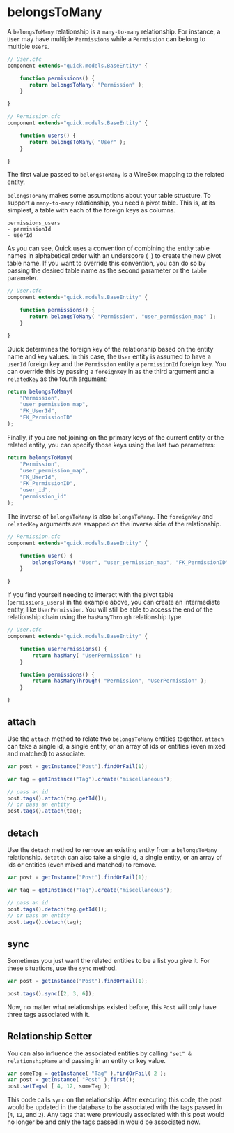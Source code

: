 # belongsToMany

A `belongsToMany` relationship is a `many-to-many` relationship. For instance, a `User` may have multiple `Permissions` while a `Permission` can belong to multiple `Users`.

```javascript
// User.cfc
component extends="quick.models.BaseEntity" {

    function permissions() {
       return belongsToMany( "Permission" );
    }

}
```

```javascript
// Permission.cfc
component extends="quick.models.BaseEntity" {

    function users() {
       return belongsToMany( "User" );
    }

}
```

The first value passed to `belongsToMany` is a WireBox mapping to the related entity.

`belongsToMany` makes some assumptions about your table structure. To support a `many-to-many` relationship, you need a pivot table. This is, at its simplest, a table with each of the foreign keys as columns.

```text
permissions_users
- permissionId
- userId
```

As you can see, Quick uses a convention of combining the entity table names in alphabetical order with an underscore \(`_`\) to create the new pivot table name. If you want to override this convention, you can do so by passing the desired table name as the second parameter or the `table` parameter.

```javascript
// User.cfc
component extends="quick.models.BaseEntity" {

    function permissions() {
       return belongsToMany( "Permission", "user_permission_map" );
    }

}
```

Quick determines the foreign key of the relationship based on the entity name and key values. In this case, the `User` entity is assumed to have a `userId` foreign key and the `Permission` entity a `permissionId` foreign key. You can override this by passing a `foreignKey` in as the third argument and a `relatedKey` as the fourth argument:

```javascript
return belongsToMany(
    "Permission",
    "user_permission_map",
    "FK_UserId",
    "FK_PermissionID"
);
```

Finally, if you are not joining on the primary keys of the current entity or the related entity, you can specify those keys using the last two parameters:

```javascript
return belongsToMany(
    "Permission",
    "user_permission_map",
    "FK_UserId",
    "FK_PermissionID",
    "user_id",
    "permission_id"
);
```

The inverse of `belongsToMany` is also `belongsToMany`. The `foreignKey` and `relatedKey` arguments are swapped on the inverse side of the relationship.

```javascript
// Permission.cfc
component extends="quick.models.BaseEntity" {

    function user() {
        belongsToMany( "User", "user_permission_map", "FK_PermissionID", "FK_UserId" );
    }

}
```

If you find yourself needing to interact with the pivot table \(`permissions_users`\) in the example above, you can create an intermediate entity, like `UserPermission`. You will still be able to access the end of the relationship chain using the `hasManyThrough` relationship type.

```javascript
// User.cfc
component extends="quick.models.BaseEntity" {

    function userPermissions() {
        return hasMany( "UserPermission" );
    }

    function permissions() {
        return hasManyThrough( "Permission", "UserPermission" );
    }

}
```

## attach

Use the `attach` method to relate two `belongsToMany` entities together. `attach` can take a single id, a single entity, or an array of ids or entities \(even mixed and matched\) to associate.

```javascript
var post = getInstance("Post").findOrFail(1);

var tag = getInstance("Tag").create("miscellaneous");

// pass an id
post.tags().attach(tag.getId());
// or pass an entity
post.tags().attach(tag);
```

## detach

Use the `detach` method to remove an existing entity from a `belongsToMany` relationship. `detatch` can also take a single id, a single entity, or an array of ids or entities \(even mixed and matched\) to remove.

```javascript
var post = getInstance("Post").findOrFail(1);

var tag = getInstance("Tag").create("miscellaneous");

// pass an id
post.tags().detach(tag.getId());
// or pass an entity
post.tags().detach(tag);
```

## sync

Sometimes you just want the related entities to be a list you give it. For these situations, use the `sync` method.

```javascript
var post = getInstance("Post").findOrFail(1);

post.tags().sync([2, 3, 6]);
```

Now, no matter what relationships existed before, this `Post` will only have three tags associated with it.

## Relationship Setter

You can also influence the associated entities by calling `"set" & relationshipName` and passing in an entity or key value.

```javascript
var someTag = getInstance( "Tag" ).findOrFail( 2 );
var post = getInstance( "Post" ).first();
post.setTags( [ 4, 12, someTag );
```

This code calls `sync` on the relationship. After executing this code, the post would be updated in the database to be associated with the tags passed in \(`4`, `12`, and `2`\). Any tags that were previously associated with this post would no longer be and only the tags passed in would be associated now.

